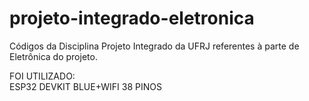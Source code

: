 # projeto-integrado-eletronica
Códigos da Disciplina Projeto Integrado da UFRJ referentes à parte de Eletrônica do projeto.

FOI UTILIZADO: \
ESP32 DEVKIT BLUE+WIFI 38 PINOS
